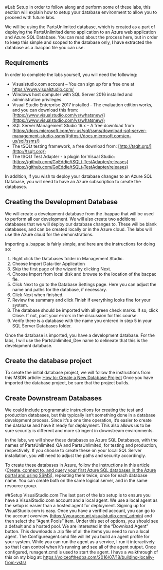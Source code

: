 #Lab Setup
In order to follow along and perform some of these labs, this section will explain how to setup your database environment to allow you to proceed with future labs.

We will be using the PartsUnlimited database, which is created as a part of deploying the PartsUnlimited demo application to an Azure web application and Azure SQL Database. You can read about the process here, but in order to keep this simple and scoped to the database only, I have extracted the database as a .bacpac file you can use. 

## Requirements

In order to complete the labs yourself, you will need the following:
* Visualstudio.com account – You can sign up for a free one at https://www.visualstudio.com/
* Windows host computer with SQL Server 2016 installed and administrative privileges
* Visual Studio Enterprise 2017 installed – The evaluation edition works, and you can download this from: [https://www.visualstudio.com/vs/whatsnew/](https://www.visualstudio.com/vs/whatsnew/) 
* SQL Server Management Studio 16.x – A free download from [https://docs.microsoft.com/en-us/sql/ssms/download-sql-server-management-studio-ssms](https://docs.microsoft.com/en-us/sql/ssms/) 
* The tSQLt testing framework, a free download from: [http://tsqlt.org/](http://tsqlt.org/)
* The tSQLt Test Adapter - a plugin for Visual Studio: [https://github.com/GoEddie/tSQLt-TestAdapter/releases](https://github.com/GoEddie/tSQLt-TestAdapter/releases) 

In addition, if you wish to deploy your database changes to an Azure SQL Database, you will need to have an Azure subscription to create the databases.

## Creating the Development Database
We will create a development database from the .bappac that will be used to perform all our development. We will also create two additional databases that we will deploy our database changes to. These will be blank databases, and can be created locally or in the Azure cloud. The labs will use the Azure cloud for the demonstrations.

Importing a .bappac is fairly simple, and here are the instructions for doing so:
1. Right click the Databases folder in Management Studio.
2. Choose Import Data-tier Application
3. Skip the first page of the wizard by clicking Next.
4. Choose Import from local disk and browse to the location of the bacpac fle.
5. Click Next to go to the Database Settings page. Here you can adjust the name and paths for the database, if necessary.
6. Click Next when finished.
7. Review the summary and click Finish if everything looks fine for your system.
8. The database should be imported with all green check marks. If so, click Close. If not, post your errors in the discussion for this course.
9. Verify there is a database with the name you entered in step 5 in your SQL Server Databases folder.

Once the database is imported, you have a development database. For the labs, I will use the PartsUnlimited_Dev name to delineate that this is the development database.

## Create the database project
To create the initial database project, we will follow the instructions from this MSDN article: [How to: Create a New Database Project]("https://msdn.microsoft.com/en-us/library/hh272677(v=vs.103).aspx")
Once you have imported the database project, be sure that the project builds.


## Create Downstream Databases
We could include programmatic instructions for creating the test and production databases, but this typically isn’t something done in a database development process. Since it’s a one time operation, it’s easier to create the database and have it ready for deployment. This also allows us to be sure security is different and more stringent in downstream environments.

In the labs, we will show these databases as Azure SQL Databases, with the names of PartsUnlimited_QA and PartsUnlimited, for testing and production, respectively. If you choose to create these on your local SQL Server installation, you will need to adjust the paths and security accordingly.

To create these databases in Azure, follow the instructions in this article ([Create, connect to, and query your first Azure SQL databases in the Azure portal and using SSMS]("https://docs.microsoft.com/en-us/azure/sql-database/sql-database-get-started")), repeating them twice, once for each database name. You can create both on the same logical server, and in the same resource group. 

##Setup VisualStudio.com
The last part of the lab setup is to ensure you have a VisualStudio.com account and a local agent. We use a local agent as the setup is easier than a hosted agent for deployment.
Signing up for VisualStudio.com is easy. Once you have a verified account, you can go to the account overview (https://youraccount.visualstudio.com/_admin) and then select the “Agent Pools” item. Under this set of options, you should see a default and a hosted pool. We are interested in the “Download Agent” button. This downloads a .zip file of all the items you need to run a local agent. The Configureagent.cmd file will let you build an agent profile for your system. While you can run the agent as a service, I run it interactively so that I can control when it’s running and see all of the agent output.
Once configured, runagent.cmd is used to start the agent. I have a walkthrough of this on my blog at: https://voiceofthedba.com/2016/07/18/building-locally-from-vsts/ 

